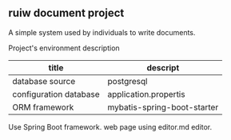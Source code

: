 ## ruiw document project
A simple system used by individuals to write documents.

Project's environment description

| title  |  descript |
| ------------ | ------------ |
| database source  |  postgresql  |
| configuration database | application.propertis  |
|ORM framework | mybatis-spring-boot-starter |

Use Spring Boot framework.
web page using editor.md editor.
